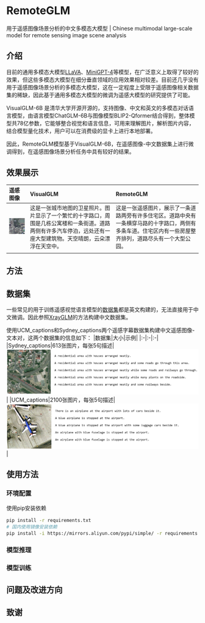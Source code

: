 # RemoteGLM
用于遥感图像场景分析的中文多模态大模型 | Chinese multimodal large-scale model for remote sensing image scene analysis

## 介绍
目前的通用多模态大模型[LLaVA](https://github.com/haotian-liu/LLaVA)、[MiniGPT-4](https://github.com/Vision-CAIR/MiniGPT-4)等模型，在广泛意义上取得了较好的效果，但这些多模态大模型在细分垂直领域的应用效果相对较差。目前还几乎没有用于遥感图像场景分析的多模态大模型，这在一定程度上受限于遥感图像相关数据集的稀缺，因此基于通用多模态大模型的微调为遥感大模型的研究提供了可能。

VisualGLM-6B 是清华大学开源开源的，支持图像、中文和英文的多模态对话语言模型，由语言模型ChatGLM-6B与图像模型BLIP2-Qformer结合得到，整体模型共78亿参数，它能够整合视觉和语言信息，可用来理解图片，解析图片内容，结合模型量化技术，用户可以在消费级的显卡上进行本地部署。

因此，RemoteGLM模型基于VisualGLM-6B，在遥感图像-中文数据集上进行微调得到，在遥感图像场景分析任务中具有较好的结果。

## 效果展示
|遥感图像|VisualGLM|RemoteGLM|
|:-|:-|:-|
|![](images/RSICD_00005.jpg)|这是一张城市地图的卫星照片。图片显示了一个繁忙的十字路口，周围是几栋公寓楼和一条街道。道路两侧有许多汽车停泊，远处还有一座大型建筑物。天空晴朗，云朵漂浮在天空中。|这是一张遥感图片，展示了一条道路两旁有许多住宅区。道路中央有一条横穿马路的十字路口，两侧有多条车道。住宅区内有一些房屋整齐排列，道路尽头有一个大型公园。|
| | |
## 方法

## 数据集
一些常见的用于训练遥感视觉语言模型的[数据集](https://github.com/lzw-lzw/awesome-remote-sensing-vision-language-models#dataset)都是英文构建的，无法直接用于中文微调。因此参照[XrayGLM](https://github.com/WangRongsheng/XrayGLM)的方法构建中文数据集。

使用UCM_captions和Sydney_captions两个遥感字幕数据集构建中文遥感图像-文本对，这两个数据集的信息如下：
|数据集|大小|示例|
|:-|:-|:-|
|Sydney_captions|613张图片，每张5句描述|![](images/sydney_example.jpg)|
|UCM_captions|2100张图片，每张5句描述|![](images/ucm_example.jpg)|

## 使用方法

### 环境配置
使用pip安装依赖
```bash
pip install -r requirements.txt
# 国内使用镜像安装依赖
pip install -i https://mirrors.aliyun.com/pypi/simple/ -r requirements.txt
```

### 模型推理

### 模型训练

## 问题及改进方向

## 致谢
